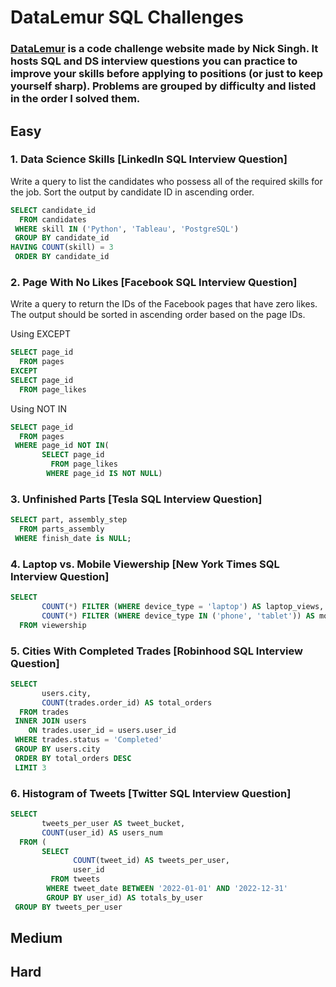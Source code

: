 # DataLemur SQL Challenges
### [DataLemur](https://datalemur.com) is a code challenge website made by Nick Singh. It hosts SQL and DS interview questions you can practice to improve your skills before applying to positions (or just to keep yourself sharp). Problems are grouped by difficulty and listed in the order I solved them.

## Easy

### 1. Data Science Skills [LinkedIn SQL Interview Question]
Write a query to list the candidates who possess all of the required skills for the job. Sort the output by candidate ID in ascending order.
```sql
SELECT candidate_id
  FROM candidates
 WHERE skill IN ('Python', 'Tableau', 'PostgreSQL')
 GROUP BY candidate_id
HAVING COUNT(skill) = 3
 ORDER BY candidate_id

```

### 2. Page With No Likes [Facebook SQL Interview Question]

Write a query to return the IDs of the Facebook pages that have zero likes. The output should be sorted in ascending order based on the page IDs.

Using EXCEPT
```sql
SELECT page_id
  FROM pages
EXCEPT
SELECT page_id
  FROM page_likes
```

Using NOT IN
```sql
SELECT page_id
  FROM pages
 WHERE page_id NOT IN(
       SELECT page_id
         FROM page_likes
        WHERE page_id IS NOT NULL)
```

### 3. Unfinished Parts [Tesla SQL Interview Question]
```sql
SELECT part, assembly_step
  FROM parts_assembly 
 WHERE finish_date is NULL;
```

### 4. Laptop vs. Mobile Viewership [New York Times SQL Interview Question]
```sql
SELECT
       COUNT(*) FILTER (WHERE device_type = 'laptop') AS laptop_views,
       COUNT(*) FILTER (WHERE device_type IN ('phone', 'tablet')) AS mobile_views
  FROM viewership
```

### 5. Cities With Completed Trades [Robinhood SQL Interview Question]
```sql
SELECT
       users.city,
       COUNT(trades.order_id) AS total_orders
  FROM trades
 INNER JOIN users
    ON trades.user_id = users.user_id
 WHERE trades.status = 'Completed'
 GROUP BY users.city
 ORDER BY total_orders DESC
 LIMIT 3
```
### 6. Histogram of Tweets [Twitter SQL Interview Question]
```sql
SELECT
       tweets_per_user AS tweet_bucket,
       COUNT(user_id) AS users_num
  FROM (
       SELECT 
              COUNT(tweet_id) AS tweets_per_user,
              user_id
         FROM tweets
        WHERE tweet_date BETWEEN '2022-01-01' AND '2022-12-31'
        GROUP BY user_id) AS totals_by_user
 GROUP BY tweets_per_user
```

## Medium

## Hard
